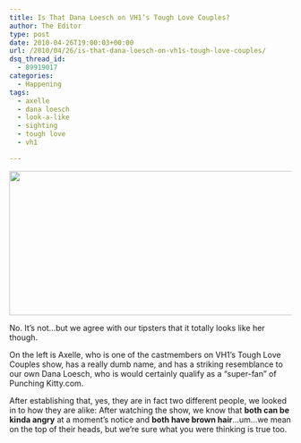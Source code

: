 ```yaml
---
title: Is That Dana Loesch on VH1’s Tough Love Couples?
author: The Editor
type: post
date: 2010-04-26T19:00:03+00:00
url: /2010/04/26/is-that-dana-loesch-on-vh1s-tough-love-couples/
dsq_thread_id:
  - 89919017
categories:
  - Happening
tags:
  - axelle
  - dana loesch
  - look-a-like
  - sighting
  - tough love
  - vh1

---
```

<img class="aligncenter size-full wp-image-4075" title="axelle_vs_dana3" src="http://punchingkitty.com/wp-content/uploads/2010/04/axelle_vs_dana3.jpg" alt="" width="600" height="258" srcset="http://media.punchingkitty.com/wordpress/2010/04/axelle_vs_dana3.jpg 600w, http://media.punchingkitty.com/wordpress/2010/04/axelle_vs_dana3-300x129.jpg 300w" sizes="(max-width: 600px) 100vw, 600px" />

No. It&#8217;s not&#8230;but we agree with our tipsters that it totally looks like her though.

On the left is Axelle, who is one of the castmembers on VH1&#8217;s Tough Love Couples show, has a really dumb name, and has a striking resemblance to our own Dana Loesch, who is would certainly qualify as a &#8220;super-fan&#8221; of Punching Kitty.com.

After establishing that, yes, they are in fact two different people, we looked in to how they are alike: After watching the show, we know that **both can be kinda angry** at a moment&#8217;s notice and **both have brown hair**&#8230;um&#8230;we mean on the top of their heads, but we&#8217;re sure what you were thinking is true too.